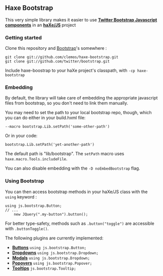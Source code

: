 ## Haxe Bootstrap

This very simple library makes it easier to use 
**[Twitter Bootstrap Javascript components](http://twitter.github.com/bootstrap/javascript.html)**
in an **[haXe/JS](http://www.haxejs.org/)** project

### Getting started

Clone this repository and [Bootstrap](http://twitter.github.com/bootstrap/)'s somewhere :

    git clone git://github.com/clemos/haxe-bootstrap.git
    git clone git://github.com/twitter/bootstrap.git

Include haxe-boostrap to your haXe project's classpath, with `-cp haxe-bootstrap`

### Embedding

By default, the library will take care of embedding the appropriate 
javascript files from bootstrap, so you don't need to link them manually.

You may need to set the path to your local bootstrap repo, though, which you can do either in your build.hxml file:

    --macro bootstrap.Lib.setPath('some-other-path')
    
Or in your code:

    bootstrap.Lib.setPath('yet-another-path')
    
The default path is "lib/bootstrap".
The `setPath` macro uses `haxe.macro.Tools.includeFile`.

You can also disable embedding with the `-D noEmbedBootstrap` flag.

### Using Bootstrap

You can then access bootstrap methods in your haXe/JS class with the `using` keyword :

    using js.bootstrap.Button;
    // ...
        new JQuery(".my-button").button();
    
For better type-safety, methods such as `.button("toggle")` are accessible with `.buttonToggle()`.

The following plugins are currently implemented:

 - **[Buttons](http://twitter.github.com/bootstrap/javascript.html#buttons)** `using js.bootstrap.Button;`
 - **[Dropdowns](http://twitter.github.com/bootstrap/javascript.html#dropdowns)** `using js.bootstrap.Dropdown;`
 - **[Modals](http://twitter.github.com/bootstrap/javascript.html#modals)** `using js.bootstrap.Dropdown;`
 - **[Popovers](http://twitter.github.com/bootstrap/javascript.html#popovers)** `using js.bootstrap.Popover;`
 - **[Tooltips](http://twitter.github.com/bootstrap/javascript.html#tooltips)** `js.bootstrap.Tooltip;`
